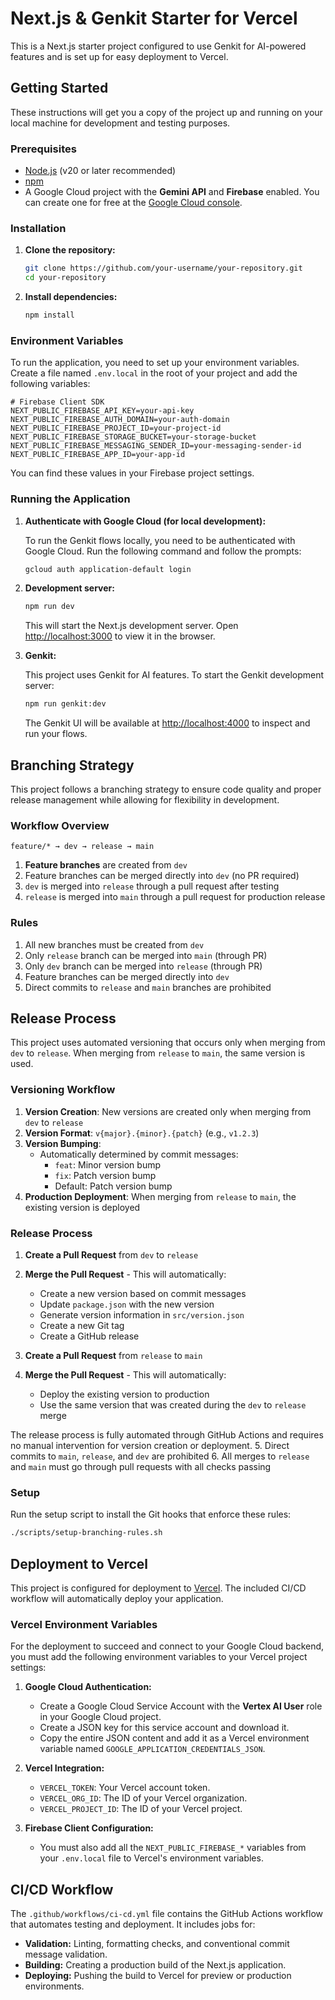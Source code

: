 # Next.js & Genkit Starter for Vercel

This is a Next.js starter project configured to use Genkit for AI-powered features and is set up for easy deployment to Vercel.

## Getting Started

These instructions will get you a copy of the project up and running on your local machine for development and testing purposes.

### Prerequisites

- [Node.js](https://nodejs.org/) (v20 or later recommended)
- [npm](https://www.npmjs.com/)
- A Google Cloud project with the **Gemini API** and **Firebase** enabled. You can create one for free at the [Google Cloud console](https://console.cloud.google.com/).

### Installation

1.  **Clone the repository:**

    ```bash
    git clone https://github.com/your-username/your-repository.git
    cd your-repository
    ```

2.  **Install dependencies:**

    ```bash
    npm install
    ```

### Environment Variables

To run the application, you need to set up your environment variables. Create a file named `.env.local` in the root of your project and add the following variables:

```
# Firebase Client SDK
NEXT_PUBLIC_FIREBASE_API_KEY=your-api-key
NEXT_PUBLIC_FIREBASE_AUTH_DOMAIN=your-auth-domain
NEXT_PUBLIC_FIREBASE_PROJECT_ID=your-project-id
NEXT_PUBLIC_FIREBASE_STORAGE_BUCKET=your-storage-bucket
NEXT_PUBLIC_FIREBASE_MESSAGING_SENDER_ID=your-messaging-sender-id
NEXT_PUBLIC_FIREBASE_APP_ID=your-app-id
```

You can find these values in your Firebase project settings.

### Running the Application

1.  **Authenticate with Google Cloud (for local development):**

    To run the Genkit flows locally, you need to be authenticated with Google Cloud. Run the following command and follow the prompts:

    ```bash
    gcloud auth application-default login
    ```

2.  **Development server:**

    ```bash
    npm run dev
    ```

    This will start the Next.js development server. Open [http://localhost:3000](http://localhost:3000) to view it in the browser.

3.  **Genkit:**

    This project uses Genkit for AI features. To start the Genkit development server:

    ```bash
    npm run genkit:dev
    ```

    The Genkit UI will be available at [http://localhost:4000](http://localhost:4000) to inspect and run your flows.

## Branching Strategy

This project follows a branching strategy to ensure code quality and proper release management while allowing for flexibility in development.

### Workflow Overview

```
feature/* → dev → release → main
```

1. **Feature branches** are created from `dev`
2. Feature branches can be merged directly into `dev` (no PR required)
3. `dev` is merged into `release` through a pull request after testing
4. `release` is merged into `main` through a pull request for production release

### Rules

1. All new branches must be created from `dev`
2. Only `release` branch can be merged into `main` (through PR)
3. Only `dev` branch can be merged into `release` (through PR)
4. Feature branches can be merged directly into `dev`
5. Direct commits to `release` and `main` branches are prohibited

## Release Process

This project uses automated versioning that occurs only when merging from `dev` to `release`. When merging from `release` to `main`, the same version is used.

### Versioning Workflow

1. **Version Creation**: New versions are created only when merging from `dev` to `release`
2. **Version Format**: `v{major}.{minor}.{patch}` (e.g., `v1.2.3`)
3. **Version Bumping**:
   - Automatically determined by commit messages:
     - `feat`: Minor version bump
     - `fix`: Patch version bump
     - Default: Patch version bump
4. **Production Deployment**: When merging from `release` to `main`, the existing version is deployed

### Release Process

1. **Create a Pull Request** from `dev` to `release`
2. **Merge the Pull Request** - This will automatically:
   - Create a new version based on commit messages
   - Update `package.json` with the new version
   - Generate version information in `src/version.json`
   - Create a new Git tag
   - Create a GitHub release

3. **Create a Pull Request** from `release` to `main`
4. **Merge the Pull Request** - This will automatically:
   - Deploy the existing version to production
   - Use the same version that was created during the `dev` to `release` merge

The release process is fully automated through GitHub Actions and requires no manual intervention for version creation or deployment. 5. Direct commits to `main`, `release`, and `dev` are prohibited 6. All merges to `release` and `main` must go through pull requests with all checks passing

### Setup

Run the setup script to install the Git hooks that enforce these rules:

```bash
./scripts/setup-branching-rules.sh
```

## Deployment to Vercel

This project is configured for deployment to [Vercel](https://vercel.com/). The included CI/CD workflow will automatically deploy your application.

### Vercel Environment Variables

For the deployment to succeed and connect to your Google Cloud backend, you must add the following environment variables to your Vercel project settings:

1.  **Google Cloud Authentication:**
    - Create a Google Cloud Service Account with the **Vertex AI User** role in your Google Cloud project.
    - Create a JSON key for this service account and download it.
    - Copy the entire JSON content and add it as a Vercel environment variable named `GOOGLE_APPLICATION_CREDENTIALS_JSON`.

2.  **Vercel Integration:**
    - `VERCEL_TOKEN`: Your Vercel account token.
    - `VERCEL_ORG_ID`: The ID of your Vercel organization.
    - `VERCEL_PROJECT_ID`: The ID of your Vercel project.

3.  **Firebase Client Configuration:**
    - You must also add all the `NEXT_PUBLIC_FIREBASE_*` variables from your `.env.local` file to Vercel's environment variables.

## CI/CD Workflow

The `.github/workflows/ci-cd.yml` file contains the GitHub Actions workflow that automates testing and deployment. It includes jobs for:

- **Validation:** Linting, formatting checks, and conventional commit message validation.
- **Building:** Creating a production build of the Next.js application.
- **Deploying:** Pushing the build to Vercel for preview or production environments.
